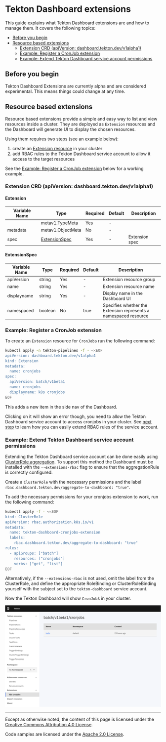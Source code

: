 # Tekton Dashboard extensions

This guide explains what Tekton Dashboard extensions are and how to manage them. It covers the following topics:

- [Before you begin](#before-you-begin)
- [Resource based extensions](#resource-based-extensions)
   - [Extension CRD (apiVersion: dashboard.tekton.dev/v1alpha1)](#extension-crd-apiversion-dashboardtektondevv1alpha1)
   - [Example: Register a CronJob extension](#example-register-a-cronjob-extension)
   - [Example: Extend Tekton Dashboard service account permissions](#example-extend-tekton-dashboard-service-account-permissions)

## Before you begin

Tekton Dashboard Extensions are currently alpha and are considered experimental. This means things could change at any time.

## Resource based extensions

Resource based extensions provide a simple and easy way to list and view resources inside a cluster. They are deployed as `Extension` resources and the Dashboard will generate UI to display the chosen resources.

Using them requires two steps (see an example below):
1. create an [Extension resource](#extension-crd-apiversion-dashboardtektondevv1alpha1) in your cluster
1. add RBAC rules to the Tekton Dashboard service account to allow it access to the target resources

See the [Example: Register a CronJob extension](#example-register-a-cronjob-extension) below for a working example.

### Extension CRD (apiVersion: dashboard.tekton.dev/v1alpha1)

#### Extension

| Variable Name | Type                            | Required | Default | Description                      |
|---------------|---------------------------------|----------|---------|----------------------------------|
|               | metav1.TypeMeta                 | Yes      | -       |                                  |
| metadata      | metav1.ObjectMeta               | No       | -       |                                  |
| spec          | [ExtensionSpec](#extensionspec) | Yes      | -       | Extension spec                   |

#### ExtensionSpec

| Variable Name | Type              | Required | Default | Description                                                      |
|---------------|-------------------|----------|---------|------------------------------------------------------------------|
| apiVersion    | string            | Yes      | -       | Extension resource group                                         |
| name          | string            | Yes      | -       | Extension resource name                                          |
| displayname   | string            | Yes      | -       | Display name in the Dashboard UI                                 |
| namespaced    | boolean           | No       | true    | Specifies whether the Extension represents a namespaced resource |

### Example: Register a CronJob extension

To create an `Extension` resource for `CronJob`s run the following command:

```bash
kubectl apply -n tekton-pipelines -f - <<EOF
apiVersion: dashboard.tekton.dev/v1alpha1
kind: Extension
metadata:
  name: cronjobs
spec:
  apiVersion: batch/v1beta1
  name: cronjobs
  displayname: k8s cronjobs
EOF
```

This adds a new item in the side nav of the Dashboard.

Clicking on it will show an error though, you need to allow the Tekton Dashboard service account to access cronjobs in your cluster. See [next step](#example-extend-tekton-dashboard-service-account-permissions) to learn how you can easily extend RBAC rules of the service account.

### Example: Extend Tekton Dashboard service account permissions

Extending the Tekton Dashboard service account can be done easily using [ClusterRole aggregation](https://kubernetes.io/docs/reference/access-authn-authz/rbac/#aggregated-clusterroles). To support this method the Dashboard must be installed with the `--extensions-rbac` flag to ensure that the aggregationRule is correctly configured.

Create a `ClusterRole` with the necessary permissions and the label `rbac.dashboard.tekton.dev/aggregate-to-dashboard: "true"`.

To add the necessary permissions for your cronjobs extension to work, run the following command:

```bash
kubectl apply -f - <<EOF
kind: ClusterRole
apiVersion: rbac.authorization.k8s.io/v1
metadata:
  name: tekton-dashboard-cronjobs-extension
  labels:
    rbac.dashboard.tekton.dev/aggregate-to-dashboard: "true"
rules:
  - apiGroups: ["batch"]
    resources: ["cronjobs"]
    verbs: ["get", "list"]
EOF
```

Alternatively, if the `--extensions-rbac` is not used, omit the label from the ClusterRole, and define the appropriate RoleBinding or ClusterRoleBinding yourself with the subject set to the `tekton-dashboard` service account.

Now the Tekton Dashboard will show `CronJob`s in your cluster.

![Resource based extension RBAC](./extensions-resource-based-rbac.png)

---

Except as otherwise noted, the content of this page is licensed under the [Creative Commons Attribution 4.0 License](https://creativecommons.org/licenses/by/4.0/).

Code samples are licensed under the [Apache 2.0 License](https://www.apache.org/licenses/LICENSE-2.0).
